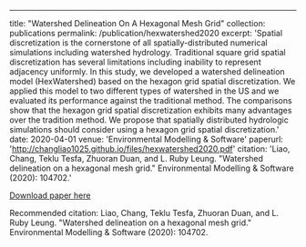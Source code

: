 ---
title: "Watershed Delineation On A Hexagonal Mesh Grid"
collection: publications
permalink: /publication/hexwatershed2020
excerpt: 'Spatial discretization is the cornerstone of all spatially-distributed numerical simulations including watershed hydrology. Traditional square grid spatial discretization has several limitations including inability to represent adjacency uniformly. In this study, we developed a watershed delineation model (HexWatershed) based on the hexagon grid spatial discretization. We applied this model to two different types of watershed in the US and we evaluated its performance against the traditional method. The comparisons show that the hexagon grid spatial discretization exhibits many advantages over the tradition method. We propose that spatially distributed hydrologic simulations should consider using a hexagon grid spatial discretization.'
date: 2020-04-01
venue: 'Environmental Modelling & Software'
paperurl: 'http://changliao1025.github.io/files/hexwatershed2020.pdf'
citation: 'Liao, Chang, Teklu Tesfa, Zhuoran Duan, and L. Ruby Leung. "Watershed delineation on a hexagonal mesh grid." Environmental Modelling & Software (2020): 104702.'


[Download paper here](http://changliao1025.github.io/files/hexwatershed2020.pdf)

Recommended citation: Liao, Chang, Teklu Tesfa, Zhuoran Duan, and L. Ruby Leung. "Watershed delineation on a hexagonal mesh grid." Environmental Modelling & Software (2020): 104702.